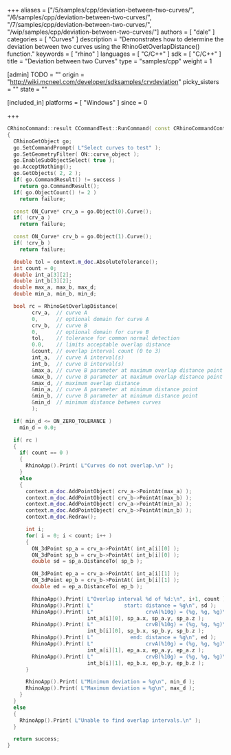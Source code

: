 +++
aliases = ["/5/samples/cpp/deviation-between-two-curves/", "/6/samples/cpp/deviation-between-two-curves/", "/7/samples/cpp/deviation-between-two-curves/", "/wip/samples/cpp/deviation-between-two-curves/"]
authors = [ "dale" ]
categories = [ "Curves" ]
description = "Demonstrates how to determine the deviation between two curves using the RhinoGetOverlapDistance() function."
keywords = [ "rhino" ]
languages = [ "C/C++" ]
sdk = [ "C/C++" ]
title = "Deviation between two Curves"
type = "samples/cpp"
weight = 1

[admin]
TODO = ""
origin = "http://wiki.mcneel.com/developer/sdksamples/crvdeviation"
picky_sisters = ""
state = ""

[included_in]
platforms = [ "Windows" ]
since = 0

+++

```cpp
CRhinoCommand::result CCommandTest::RunCommand( const CRhinoCommandContext& context )
{
  CRhinoGetObject go;
  go.SetCommandPrompt( L"Select curves to test" );
  go.SetGeometryFilter( ON::curve_object );
  go.EnableSubObjectSelect( true );
  go.AcceptNothing();
  go.GetObjects( 2, 2 );
  if( go.CommandResult() != success )
    return go.CommandResult();
  if( go.ObjectCount() != 2 )
    return failure;

  const ON_Curve* crv_a = go.Object(0).Curve();
  if( !crv_a )
    return failure;

  const ON_Curve* crv_b = go.Object(1).Curve();
  if( !crv_b )
    return failure;

  double tol = context.m_doc.AbsoluteTolerance();
  int count = 0;
  double int_a[3][2];
  double int_b[3][2];
  double max_a, max_b, max_d;
  double min_a, min_b, min_d;

  bool rc = RhinoGetOverlapDistance(
        crv_a,  // curve A
        0,      // optional domain for curve A
        crv_b,  // curve B
        0,      // optional domain for curve B
        tol,    // tolerance for common normal detection
        0.0,    // limits acceptable overlap distance
        &count, // overlap interval count (0 to 3)
        int_a,  // curve A interval(s)
        int_b,  // curve B interval(s)
        &max_a, // curve B parameter at maximum overlap distance point
        &max_b, // curve B parameter at maximum overlap distance point
        &max_d, // maximum overlap distance
        &min_a, // curve A parameter at minimum distance point
        &min_b, // curve B parameter at minimum distance point
        &min_d  // minimum distance between curves
        );

  if( min_d <= ON_ZERO_TOLERANCE )
    min_d = 0.0;

  if( rc )
  {
    if( count == 0 )
    {
      RhinoApp().Print( L"Curves do not overlap.\n" );
    }
    else
    {
      context.m_doc.AddPointObject( crv_a->PointAt(max_a) );
      context.m_doc.AddPointObject( crv_b->PointAt(max_b) );
      context.m_doc.AddPointObject( crv_a->PointAt(min_a) );
      context.m_doc.AddPointObject( crv_b->PointAt(min_b) );
      context.m_doc.Redraw();

      int i;
      for( i = 0; i < count; i++ )
      {
        ON_3dPoint sp_a = crv_a->PointAt( int_a[i][0] );
        ON_3dPoint sp_b = crv_b->PointAt( int_b[i][0] );
        double sd = sp_a.DistanceTo( sp_b );

        ON_3dPoint ep_a = crv_a->PointAt( int_a[i][1] );
        ON_3dPoint ep_b = crv_b->PointAt( int_b[i][1] );
        double ed = ep_a.DistanceTo( ep_b );

        RhinoApp().Print( L"Overlap interval %d of %d:\n", i+1, count );
        RhinoApp().Print( L"          start: distance = %g\n", sd );
        RhinoApp().Print( L"                 crvA(%10g) = (%g, %g, %g)\n",
                          int_a[i][0], sp_a.x, sp_a.y, sp_a.z );
        RhinoApp().Print( L"                 crvB(%10g) = (%g, %g, %g)\n",
                          int_b[i][0], sp_b.x, sp_b.y, sp_b.z );
        RhinoApp().Print( L"            end: distance = %g\n", ed );
        RhinoApp().Print( L"                 crvA(%10g) = (%g, %g, %g)\n",
                          int_a[i][1], ep_a.x, ep_a.y, ep_a.z );
        RhinoApp().Print( L"                 crvB(%10g) = (%g, %g, %g)\n",
                          int_b[i][1], ep_b.x, ep_b.y, ep_b.z );
      }

      RhinoApp().Print( L"Minimum deviation = %g\n", min_d );
      RhinoApp().Print( L"Maximum deviation = %g\n", max_d );
    }
  }
  else
  {
    RhinoApp().Print( L"Unable to find overlap intervals.\n" );
  }

  return success;
}
```
